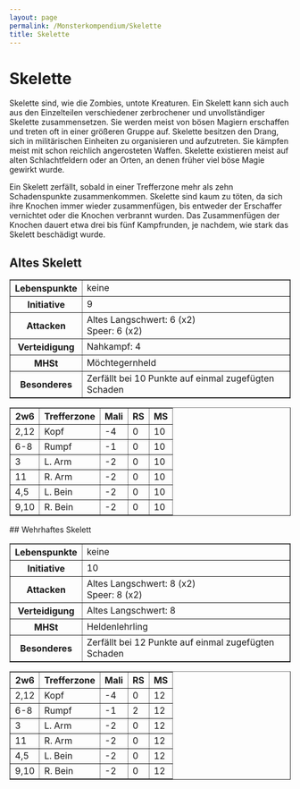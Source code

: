 ```yaml
---
layout: page
permalink: /Monsterkompendium/Skelette
title: Skelette
---
```


# Skelette

Skelette sind, wie die Zombies, untote Kreaturen. Ein Skelett kann sich auch aus den Einzelteilen verschiedener zerbrochener und unvollständiger Skelette zusammensetzen. Sie werden meist von bösen Magiern erschaffen und treten oft in einer größeren Gruppe auf. Skelette besitzen den Drang, sich in militärischen Einheiten zu organisieren und aufzutreten. Sie kämpfen meist mit schon reichlich angerosteten Waffen. Skelette existieren meist auf alten Schlachtfeldern oder an Orten, an denen früher viel böse Magie gewirkt wurde.

Ein Skelett zerfällt, sobald in einer Trefferzone mehr als zehn Schadenspunkte zusammenkommen. Skelette sind kaum zu töten, da sich ihre Knochen immer wieder zusammenfügen, bis entweder der Erschaffer vernichtet oder die Knochen verbrannt wurden. Das Zusammenfügen der Knochen dauert etwa drei bis fünf Kampfrunden, je nachdem, wie stark das Skelett beschädigt wurde.

## Altes Skelett

<table border="1" cellpadding="1" cellspacing="1"><tbody><tr><th>Lebenspunkte</th><td>keine</td></tr><tr><th>Initiative</th><td>9</td></tr><tr><th>Attacken</th><td>Altes Langschwert: 6 (x2)<br />Speer: 6 (x2)</td></tr><tr><th>Verteidigung</th><td>Nahkampf: 4</td></tr><tr><th>MHSt</th><td>Möchtegernheld</td></tr><tr><th>Besonderes</th><td>Zerfällt bei 10 Punkte auf einmal zugefügten Schaden</td></tr></tbody></table>
<table border="1" cellpadding="1" cellspacing="1"><thead><tr><th>2w6</th><th>Trefferzone</th><th>Mali</th><th>RS</th><th>MS</th></tr></thead><tbody><tr><td>2,12</td><td>Kopf</td><td>-4</td><td>0</td><td>10</td></tr><tr><td>6-8</td><td>Rumpf</td><td>-1</td><td>0</td><td>10</td></tr><tr><td>3</td><td>L. Arm</td><td>-2</td><td>0</td><td>10</td></tr><tr><td>11</td><td>R. Arm</td><td>-2</td><td>0</td><td>10</td></tr><tr><td>4,5</td><td>L. Bein</td><td>-2</td><td>0</td><td>10</td></tr><tr><td>9,10</td><td>R. Bein</td><td>-2</td><td>0</td><td>10</td></tr></tbody></table>
## Wehrhaftes Skelett

<table border="1" cellpadding="1" cellspacing="1"><tbody><tr><th>Lebenspunkte</th><td>keine</td></tr><tr><th>Initiative</th><td>10</td></tr><tr><th>Attacken</th><td>Altes Langschwert: 8 (x2)<br />Speer: 8 (x2)</td></tr><tr><th>Verteidigung</th><td>Altes Langschwert: 8</td></tr><tr><th>MHSt</th><td>Heldenlehrling</td></tr><tr><th>Besonderes</th><td>Zerfällt bei 12 Punkte auf einmal zugefügten Schaden</td></tr></tbody></table>
<table border="1" cellpadding="1" cellspacing="1"><thead><tr><th>2w6</th><th>Trefferzone</th><th>Mali</th><th>RS</th><th>MS</th></tr></thead><tbody><tr><td>2,12</td><td>Kopf</td><td>-4</td><td>0</td><td>12</td></tr><tr><td>6-8</td><td>Rumpf</td><td>-1</td><td>2</td><td>12</td></tr><tr><td>3</td><td>L. Arm</td><td>-2</td><td>0</td><td>12</td></tr><tr><td>11</td><td>R. Arm</td><td>-2</td><td>0</td><td>12</td></tr><tr><td>4,5</td><td>L. Bein</td><td>-2</td><td>0</td><td>12</td></tr><tr><td>9,10</td><td>R. Bein</td><td>-2</td><td>0</td><td>12</td></tr></tbody></table>
